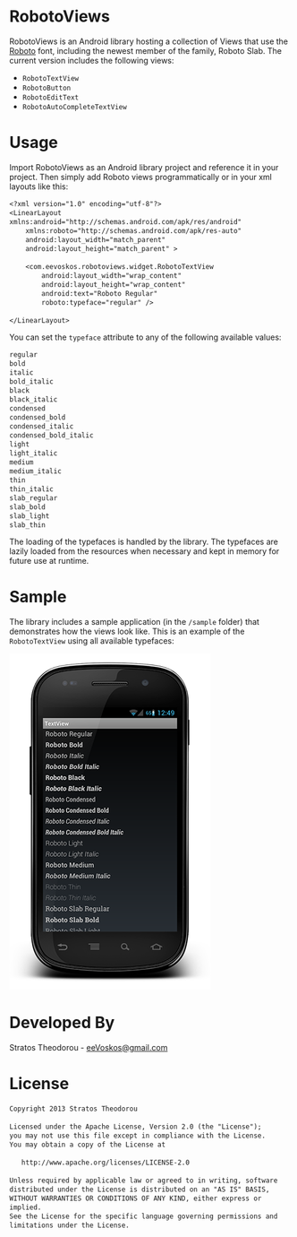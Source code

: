 RobotoViews
===========
RobotoViews is an Android library hosting a collection of Views that use the 
[Roboto][1] font, including the newest member of the family, Roboto Slab. 
The current version includes the following views:
- ```RobotoTextView```
- ```RobotoButton```
- ```RobotoEditText```
- ```RobotoAutoCompleteTextView```

Usage
=====
Import RobotoViews as an Android library project and reference it in your project. 
Then simply add Roboto views programmatically or in your xml layouts like this:
```
<?xml version="1.0" encoding="utf-8"?>
<LinearLayout xmlns:android="http://schemas.android.com/apk/res/android"
    xmlns:roboto="http://schemas.android.com/apk/res-auto"
    android:layout_width="match_parent"
    android:layout_height="match_parent" >

    <com.eevoskos.robotoviews.widget.RobotoTextView
        android:layout_width="wrap_content"
        android:layout_height="wrap_content"
        android:text="Roboto Regular"
        roboto:typeface="regular" />

</LinearLayout>
```
You can set the ```typeface``` attribute to any of the following available values:
```
regular
bold
italic
bold_italic
black
black_italic
condensed
condensed_bold
condensed_italic
condensed_bold_italic
light
light_italic
medium
medium_italic
thin
thin_italic
slab_regular
slab_bold
slab_light
slab_thin
```

The loading of the typefaces is handled by the library. The typefaces are lazily loaded 
from the resources when necessary  and kept in memory for future use at runtime.

Sample
======
The library includes a sample application (in the ```/sample``` folder) that demonstrates how the views look like.
This is an example of the ```RobotoTextView``` using all available typefaces:

![Example image from the RobotoTextView Sample][2]

Developed By
============
Stratos Theodorou - <eeVoskos@gmail.com>

License
=======

    Copyright 2013 Stratos Theodorou

    Licensed under the Apache License, Version 2.0 (the "License");
    you may not use this file except in compliance with the License.
    You may obtain a copy of the License at

       http://www.apache.org/licenses/LICENSE-2.0

    Unless required by applicable law or agreed to in writing, software
    distributed under the License is distributed on an "AS IS" BASIS,
    WITHOUT WARRANTIES OR CONDITIONS OF ANY KIND, either express or implied.
    See the License for the specific language governing permissions and
    limitations under the License.

[1]: http://developer.android.com/design/style/typography.html
[2]: /art/sample_textview.png
